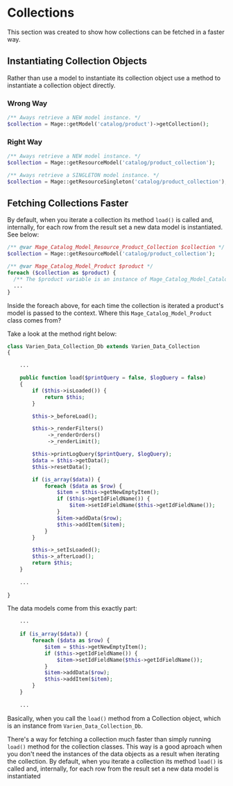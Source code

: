 # Collections

This section was created to show how collections can be fetched in a faster way.

## Instantiating Collection Objects

Rather than use a model to instantiate its collection object use a method to instantiate a collection object directly.

### Wrong Way
```php
/** Aways retrieve a NEW model instance. */
$collection = Mage::getModel('catalog/product')->getCollection();
```

### Right Way
```php
/** Aways retrieve a NEW model instance. */
$collection = Mage::getResourceModel('catalog/product_collection');

/** Aways retrieve a SINGLETON model instance. */
$collection = Mage::getResourceSingleton('catalog/product_collection');
```

## Fetching Collections Faster

By default, when you iterate a collection its method `load()` is called and, internally, for each row from the result set a new data model is instantiated. See below:

```php
/** @var Mage_Catalog_Model_Resource_Product_Collection $collection */
$collection = Mage::getResourceModel('catalog/product_collection');

/** @var Mage_Catalog_Model_Product $product */
foreach ($collection as $product) {
  /** The $product variable is an instance of Mage_Catalog_Model_Catalog */
  ...
}
```

Inside the foreach above, for each time the collection is iterated a product's model is passed to the context. Where this `Mage_Catalog_Model_Product` class comes from?

Take a look at the method right below:

```php
class Varien_Data_Collection_Db extends Varien_Data_Collection
{

    ...

    public function load($printQuery = false, $logQuery = false)
    {
        if ($this->isLoaded()) {
            return $this;
        }

        $this->_beforeLoad();

        $this->_renderFilters()
             ->_renderOrders()
             ->_renderLimit();

        $this->printLogQuery($printQuery, $logQuery);
        $data = $this->getData();
        $this->resetData();

        if (is_array($data)) {
            foreach ($data as $row) {
                $item = $this->getNewEmptyItem();
                if ($this->getIdFieldName()) {
                    $item->setIdFieldName($this->getIdFieldName());
                }
                $item->addData($row);
                $this->addItem($item);
            }
        }

        $this->_setIsLoaded();
        $this->_afterLoad();
        return $this;
    }
    
    ...
    
}
```

The data models come from this exactly part:

```php
    ...
    
    if (is_array($data)) {
        foreach ($data as $row) {
            $item = $this->getNewEmptyItem();
            if ($this->getIdFieldName()) {
                $item->setIdFieldName($this->getIdFieldName());
            }
            $item->addData($row);
            $this->addItem($item);
        }
    }
    
    ...
```

Basically, when you call the `load()` method from a Collection object, which is an instance from `Varien_Data_Collection_Db`.


There's a way for fetching a collection much faster than simply running `load()` method for the collection classes. This way is a good aproach when you don't need the instances of the data objects as a result when iterating the collection.
By default, when you iterate a collection its method `load()` is called and, internally, for each row from the result set a new data model is instantiated
